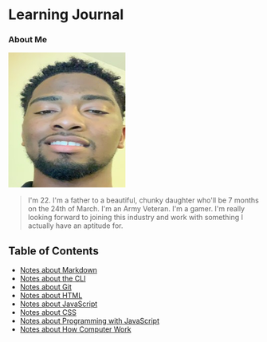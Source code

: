 # Learning Journal


### About Me

![Image](prof-img2.jpg)

> I'm 22.
> I'm a father to a beautiful, chunky daughter who'll be 7 months on the 24th of March.
> I'm an Army Veteran.
> I'm a gamer.
> I'm really looking forward to joining this industry and work with something I actually have an aptitude for.

## Table of Contents

- [Notes about Markdown](https://swannmitch.github.io/learning-journal-repo/notes-about-markdown)
- [Notes about the CLI](https://swannmitch.github.io/learning-journal-repo/cli)
- [Notes about Git](https://swannmitch.github.io/learning-journal-repo/git-good)
- [Notes about HTML](https://swannmitch.github.io/learning-journal-repo/html)
- [Notes about JavaScript](https://swannmitch.github.io/learning-journal-repo/justjs)
- [Notes about CSS](https://swannmitch.github.io/learning-journal-repo/css-notes)
- [Notes about Programming with JavaScript](https://swannmitch.github.io/learning-journal-repo/progwithjs)
- [Notes about How Computer Work](https://swannmitch.github.io/learning-journal-repo/computers)